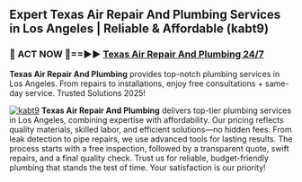## Expert Texas Air Repair And Plumbing Services in Los Angeles | Reliable & Affordable (kabt9)  

<h3>🚿 ACT NOW 🌟==►► <a href="https://tinyurl.com/2ne6vx2x" rel="nofollow">Texas Air Repair And Plumbing 24/7</a></h3>

**Texas Air Repair And Plumbing** provides top-notch plumbing services in Los Angeles. From repairs to installations, enjoy free consultations + same-day service. Trusted Solutions 2025!

[![kabt9](https://i.imgur.com/4PFF4AK.jpeg)](https://tinyurl.com/2ne6vx2x)
**Texas Air Repair And Plumbing** delivers top-tier plumbing services in Los Angeles, combining expertise with affordability. Our pricing reflects quality materials, skilled labor, and efficient solutions—no hidden fees. From leak detection to pipe repairs, we use advanced tools for lasting results. The process starts with a free inspection, followed by a transparent quote, swift repairs, and a final quality check. Trust us for reliable, budget-friendly plumbing that stands the test of time. Your satisfaction is our priority!